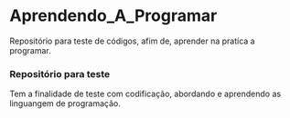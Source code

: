 # Aprendendo_A_Programar
Repositório para teste de códigos, afim de, aprender na pratica a programar.

### Repositório para teste
Tem a finalidade de teste com codificação, abordando e aprendendo as linguangem de programação.
